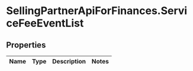 # SellingPartnerApiForFinances.ServiceFeeEventList

## Properties
Name | Type | Description | Notes
------------ | ------------- | ------------- | -------------
